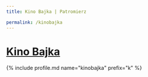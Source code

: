 ```yaml
---
title: Kino Bajka | Patromierz

permalink: /kinobajka
---
```


# [Kino Bajka](https://patronite.pl/kinobajka)

{% include profile.md name="kinobajka" prefix="k" %}

